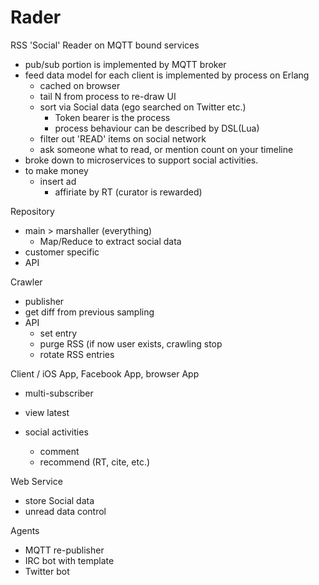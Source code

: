Rader
=====

RSS 'Social' Reader on MQTT bound services

- pub/sub portion is implemented by MQTT broker
- feed data model for each client is implemented by process on Erlang
  - cached on browser
  - tail N from process to re-draw UI
  - sort via Social data (ego searched on Twitter etc.)
    - Token bearer is the process
    - process behaviour can be described by DSL(Lua)
  - filter out 'READ' items on social network
  - ask someone what to read, or mention count on your timeline
- broke down to microservices to support social activities.
- to make money
	- insert ad
		- affiriate by RT (curator is rewarded)

Repository

+ main > marshaller (everything)
	- Map/Reduce to extract social data
+ customer specific 
+ API


Crawler

+ publisher
+ get diff from previous sampling
+ API
	- set entry
	- purge RSS (if now user exists, crawling stop
	- rotate RSS entries


Client / iOS App, Facebook App, browser App 

+ multi-subscriber

+ view latest
+ social activities
  - comment
  - recommend (RT, cite, etc.)
  


Web Service

+ store Social data
+ unread data control

Agents

+ MQTT re-publisher
+ IRC bot with template
+ Twitter bot